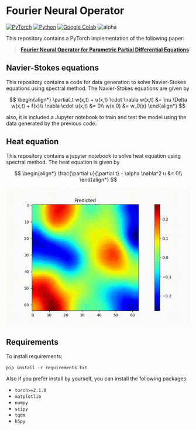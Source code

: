 # Fourier Neural Operator

[![PyTorch](https://img.shields.io/badge/PyTorch-2.1.0-red.svg)](https://pytorch.org/)
[![Python](https://img.shields.io/badge/Python-3.8.0-blue.svg)](https://www.python.org/)
[![Google Colab](https://img.shields.io/badge/Google%20Colab-Open%20In%20Colab-yellow.svg)](https://colab.research.google.com/drive/15ztLOeiNlLfpwnqhw-Q1btFOAwybXjfL?usp=sharing)
![alpha](https://img.shields.io/badge/alpha-0.1.0-orange.svg)

This repository contains a PyTorch implementation of the following paper:

> [**Fourier Neural Operator for Parametric Partial Differential Equations**](https://arxiv.org/abs/2010.08895)

## Navier-Stokes equations

This repository contains a code for data generation to solve Navier-Stokes equations using spectral method. The Navier-Stokes equations are given by

$$
\begin{align*}
\partial_t w(x,t) + u(x,t) \cdot \nabla w(x,t) &= \nu \Delta w(x,t) + f(x)\\
\nabla \cdot u(x,t) &= 0\\
w(x,0) &= w_0(x)
\end{align*}
$$

also, it is included a Jupyter notebook to train and test the model using the data generated by the previous code.

## Heat equation

This repository contains a jupyter notebook to solve heat equation using spectral method. The heat equation is given by

$$
\begin{align*}
\frac{\partial u}{\partial t} - \alpha \nabla^2 u &= 0\\
\end{align*}
$$

![Heat Equation prediction](<HeatEquation2D_FNO.gif>)


## Requirements

To install requirements:

```setup
pip install -r requirements.txt
```

Also if you prefer install by yourself, you can install the following packages:

- `torch>=2.1.0`
- `matplotlib`
- `numpy`
- `scipy`
- `tqdm`
- `h5py`